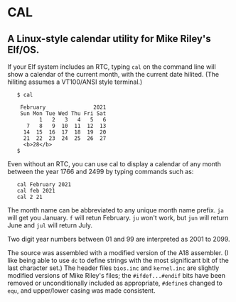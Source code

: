 # CAL

## A Linux-style calendar utility for Mike Riley's Elf/OS.

If your Elf system includes an RTC, typing `cal` on the command line
will show a calendar of the current month, with the current date
hilited. (The hiliting assumes a VT100/ANSI style terminal.)

```
   $ cal
    
    February               2021
    Sun Mon Tue Wed Thu Fri Sat
          1   2   3   4   5   6
      7   8   9  10  11  12  13
     14  15  16  17  18  19  20
     21  22  23  24  25  26  27
     <b>28</b>
   $ 
```

Even without an RTC, you can use cal to display a calendar of any month
between the year 1766 and 2499 by typing commands such as:

```
   cal February 2021
   cal feb 2021
   cal 2 21
```

The month name can be abbreviated to any unique month name prefix. `ja`
will get you January. `f` will retun February. `ju` won't work, but 
`jun` will return June and `jul` will return July.

Two digit year numbers between 01 and 99 are interpreted as 2001 to 
2099.

The source was assembled with a modified version of the A18 assembler.
(I like being able to use `dc` to define strings with the most
significant bit of the last character set.) The header files `bios.inc`
and `kernel.inc` are slightly modified versions of Mike Riley's files;
the `#ifdef...#endif` bits have been removed or unconditionally
included as appropriate, `#define`s changed to `equ`, and upper/lower
casing was made consistent.
